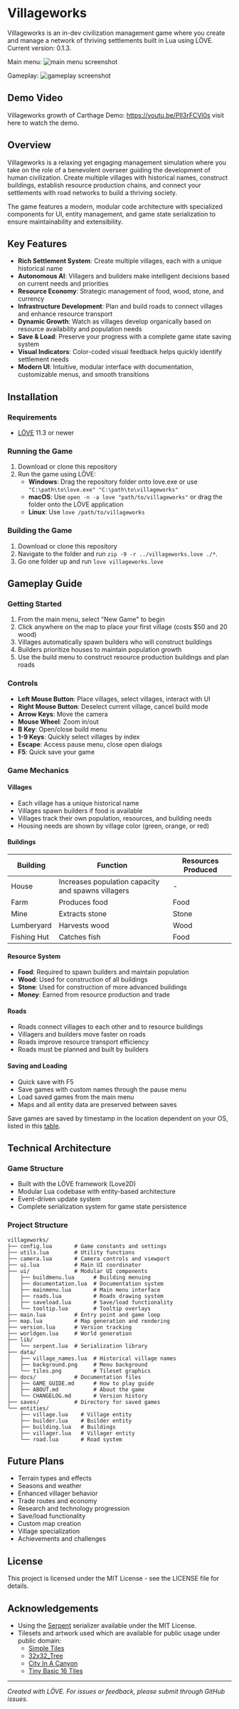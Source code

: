 # Villageworks

Villageworks is an in-dev civilization management game where you create and manage a network of thriving settlements built in Lua using LÖVE. Current version: 0.1.3.

Main menu: ![main menu screenshot](data/main_menu.png)

Gameplay: ![gameplay screenshot](docs/screenshot.png)

## Demo Video

Villageworks growth of Carthage Demo: <https://youtu.be/PIl3rFCVl0s> visit here to watch the demo.

## Overview

Villageworks is a relaxing yet engaging management simulation where you take on the role of a benevolent overseer guiding the development of human civilization. Create multiple villages with historical names, construct buildings, establish resource production chains, and connect your settlements with road networks to build a thriving society.

The game features a modern, modular code architecture with specialized components for UI, entity management, and game state serialization to ensure maintainability and extensibility.

## Key Features

- **Rich Settlement System**: Create multiple villages, each with a unique historical name
- **Autonomous AI**: Villagers and builders make intelligent decisions based on current needs and priorities
- **Resource Economy**: Strategic management of food, wood, stone, and currency
- **Infrastructure Development**: Plan and build roads to connect villages and enhance resource transport
- **Dynamic Growth**: Watch as villages develop organically based on resource availability and population needs
- **Save & Load**: Preserve your progress with a complete game state saving system
- **Visual Indicators**: Color-coded visual feedback helps quickly identify settlement needs
- **Modern UI**: Intuitive, modular interface with documentation, customizable menus, and smooth transitions

## Installation

### Requirements

- [LÖVE](https://love2d.org/) 11.3 or newer

### Running the Game

1. Download or clone this repository
2. Run the game using LÖVE:
   - **Windows**: Drag the repository folder onto love.exe or use `"C:\path\to\love.exe" "C:\path\to\villageworks"`
   - **macOS**: Use `open -n -a love "path/to/villageworks"` or drag the folder onto the LÖVE application
   - **Linux**: Use `love /path/to/villageworks`

### Building the Game

1. Download or clone this repository
2. Navigate to the folder and run `zip -9 -r ../villageworks.love ./*`.
3. Go one folder up and run `love villageworks.love`

## Gameplay Guide

### Getting Started

1. From the main menu, select "New Game" to begin
2. Click anywhere on the map to place your first village (costs $50 and 20 wood)
3. Villages automatically spawn builders who will construct buildings
4. Builders prioritize houses to maintain population growth
5. Use the build menu to construct resource production buildings and plan roads

### Controls

- **Left Mouse Button**: Place villages, select villages, interact with UI
- **Right Mouse Button**: Deselect current village, cancel build mode
- **Arrow Keys**: Move the camera
- **Mouse Wheel**: Zoom in/out
- **B Key**: Open/close build menu
- **1-9 Keys**: Quickly select villages by index
- **Escape**: Access pause menu, close open dialogs
- **F5**: Quick save your game

### Game Mechanics

#### Villages

- Each village has a unique historical name
- Villages spawn builders if food is available
- Villages track their own population, resources, and building needs
- Housing needs are shown by village color (green, orange, or red)

#### Buildings

| Building   | Function | Resources Produced |
|------------|----------|-------------------|
| House      | Increases population capacity and spawns villagers | - |
| Farm       | Produces food | Food |
| Mine       | Extracts stone | Stone |
| Lumberyard | Harvests wood | Wood |
| Fishing Hut| Catches fish | Food |

#### Resource System

- **Food**: Required to spawn builders and maintain population
- **Wood**: Used for construction of all buildings
- **Stone**: Used for construction of more advanced buildings
- **Money**: Earned from resource production and trade

#### Roads

- Roads connect villages to each other and to resource buildings
- Villagers and builders move faster on roads
- Roads improve resource transport efficiency
- Roads must be planned and built by builders

#### Saving and Loading

- Quick save with F5
- Save games with custom names through the pause menu
- Load saved games from the main menu
- Maps and all entity data are preserved between saves

Save games are saved by timestamp in the location dependent on your OS, listed in this [table](https://love2d.org/wiki/love.filesystem).

## Technical Architecture

### Game Structure

- Built with the LÖVE framework (Love2D)
- Modular Lua codebase with entity-based architecture
- Event-driven update system
- Complete serialization system for game state persistence

### Project Structure

```
villageworks/
├── config.lua       # Game constants and settings
├── utils.lua        # Utility functions
├── camera.lua       # Camera controls and viewport
├── ui.lua           # Main UI coordinator
├── ui/              # Modular UI components
│   ├── buildmenu.lua      # Building menuing
│   ├── documentation.lua  # Documentation system
│   ├── mainmenu.lua       # Main menu interface
│   ├── roads.lua          # Roads drawing system
│   ├── saveload.lua       # Save/load functionality
|   └── tooltip.lua        # Tooltip overlays
├── main.lua         # Entry point and game loop
├── map.lua          # Map generation and rendering
├── version.lua      # Version tracking
├── worldgen.lua     # World generation
├── lib/
│   └── serpent.lua  # Serialization library
├── data/
│   ├── village_names.lua  # Historical village names
│   ├── background.png     # Menu background
│   └── tiles.png          # Tileset graphics
├── docs/            # Documentation files
│   ├── GAME_GUIDE.md      # How to play guide
│   ├── ABOUT.md           # About the game
│   └── CHANGELOG.md       # Version history
├── saves/           # Directory for saved games
└── entities/
    ├── village.lua    # Village entity
    ├── builder.lua    # Builder entity
    ├── building.lua   # Buildings
    ├── villager.lua   # Villager entity
    └── road.lua       # Road system
```

## Future Plans

- Terrain types and effects
- Seasons and weather
- Enhanced villager behavior
- Trade routes and economy
- Research and technology progression
- Save/load functionality
- Custom map creation
- Village specialization
- Achievements and challenges

## License

This project is licensed under the MIT License - see the LICENSE file for details.

## Acknowledgements

- Using the [Serpent](https://github.com/pkulchenko/serpent) serializer available under the MIT License.
- Tilesets and artwork used which are available for public usage under public domain:
  - [Simple Tiles](https://opengameart.org/content/simple-tiles)
  - [32x32_Tree](https://opengameart.org/content/32x32tree)
  - [City In A Canyon](https://opengameart.org/content/city-in-a-canyon)
  - [Tiny Basic 16 Tiles](https://opengameart.org/content/tiny-16-basic)

---

*Created with LÖVE. For issues or feedback, please submit through GitHub issues.*
